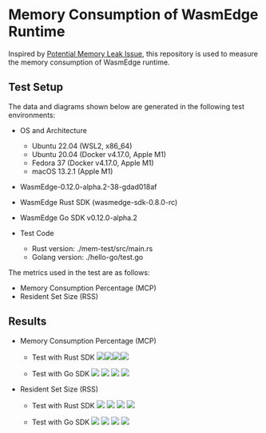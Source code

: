 
# Memory Consumption of WasmEdge Runtime

Inspired by [Potential Memory Leak Issue](https://github.com/WasmEdge/WasmEdge/issues/1805), this repository is used to measure the memory consumption of WasmEdge runtime.

## Test Setup

The data and diagrams shown below are generated in the following test environments:

- OS and Architecture
  - Ubuntu 22.04 (WSL2, x86_64)
  - Ubuntu 20.04 (Docker v4.17.0, Apple M1)
  - Fedora 37 (Docker v4.17.0, Apple M1)
  - macOS 13.2.1 (Apple M1)

- WasmEdge-0.12.0-alpha.2-38-gdad018af

- WasmEdge Rust SDK (wasmedge-sdk-0.8.0-rc)

- WasmEdge Go SDK v0.12.0-alpha.2

- Test Code
  - Rust version: ./mem-test/src/main.rs
  - Golang version: ./hello-go/test.go

The metrics used in the test are as follows:

- Memory Consumption Percentage (MCP)
- Resident Set Size (RSS)
  
## Results

- Memory Consumption Percentage (MCP)

  - Test with Rust SDK
    <firgure class="half">
        <img src="images/0.12.0-alpha.2-38-gdad018af/mem-ubuntu2204-wsl2-x86-rs.png"/><img src="images/0.12.0-alpha.2-38-gdad018af/mem-ubuntu2004-docker-m1-rs.png"/><img src="images/0.12.0-alpha.2-38-gdad018af/mem-fedora37-docker-m1-rs.png"/><img src="images/0.12.0-alpha.2-38-gdad018af/mem-macos-m1-rs.png"/>
    </firgure>
    
  - Test with Go SDK
    <firgure class="half">
        <img src="images/0.12.0-alpha.2-38-gdad018af/mem-ubuntu2204-wsl2-x86-go.png">
        <img src="images/0.12.0-alpha.2-38-gdad018af/mem-ubuntu2004-docker-m1-go.png">
        <img src="images/0.12.0-alpha.2-38-gdad018af/mem-fedora37-docker-m1-go.png">
        <img src="images/0.12.0-alpha.2-38-gdad018af/mem-macos-m1-go.png">
    </firgure>

- Resident Set Size (RSS)

  - Test with Rust SDK
    <firgure class="half">
        <img src="images/0.12.0-alpha.2-38-gdad018af/rss-ubuntu2204-wsl2-x86-rs.png">
        <img src="images/0.12.0-alpha.2-38-gdad018af/rss-ubuntu2004-docker-m1-rs.png">
        <img src="images/0.12.0-alpha.2-38-gdad018af/rss-fedora37-docker-m1-rs.png">
        <img src="images/0.12.0-alpha.2-38-gdad018af/rss-macos-m1-rs.png">
    </firgure>
    
  - Test with Go SDK
    <firgure class="half">
        <img src="images/0.12.0-alpha.2-38-gdad018af/rss-ubuntu2204-wsl2-x86-go.png">
        <img src="images/0.12.0-alpha.2-38-gdad018af/rss-ubuntu2004-docker-m1-go.png">
        <img src="images/0.12.0-alpha.2-38-gdad018af/rss-fedora37-docker-m1-go.png">
        <img src="images/0.12.0-alpha.2-38-gdad018af/rss-macos-m1-go.png">
    </firgure>
